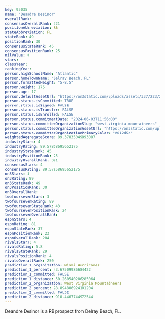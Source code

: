 ```yaml
---
key: 95035
name: "Deandre Desinor"
overallRank: 
consensusOverallRank: 321
positionAbbreviation: RB
stateAbbreviation: FL
stateRank: 49
positionRank: 30
consensusStateRank: 45
consensusPositionRank: 25
nilValue: 0
stars: 
classYear: 
rankingYear: 
person.highSchoolName: "Atlantic"
person.homeTownName: "Delray Beach, FL"
person.formattedHeight: "5-8.5"
person.weight: 175
person.age: 17
person.defaultAssetUrl: "https://on3static.com/uploads/assets/337/223/223337.jpeg"
person.status.isCommitted: TRUE
person.status.isSigned: FALSE
person.status.isTransfer: FALSE
person.status.isEnrolled: FALSE
person.status.commitmentDate: "2024-06-03T11:56:00"
person.status.committedOrganizationSlug: "west-virginia-mountaineers"
person.status.committedOrganizationAssetUrl: "https://on3static.com/uploads/assets/789/149/149789.svg"
person.status.committedOrganizationPrimaryColor: "#012d5e"
weightedAggregateScore: 89.37835049893087
industryStars: 4
industryRating: 89.57858695652175
industryStateRank: 45
industryPositionRank: 25
industryOverallRank: 321
consensusStars: 4
consensusRating: 89.57858695652175
on3Stars: 3
on3Rating: 89
on3StateRank: 49
on3PositionRank: 30
on3OverallRank: 
twofoursevenStars: 3
twofoursevenRating: 89
twofoursevenStateRank: 43
twofoursevenPositionRank: 24
twofoursevenOverallRank: 
espnStars: 4
espnRating: 81
espnStateRank: 37
espnPositionRank: 23
espnOverallRank: 284
rivalsStars: 4
rivalsRating: 5.8
rivalsStateRank: 29
rivalsPositionRank: 4
rivalsOverallRank: 250
prediction_1_organization: Miami Hurricanes
prediction_1_percent: 43.67509986684422
prediction_1_committed: FALSE
prediction_1_distance: 50.260540206285064
prediction_2_organization: West Virginia Mountaineers
prediction_2_percent: 28.894806924101204
prediction_2_committed: FALSE
prediction_2_distance: 910.4467744972544
---
```

Deandre Desinor is a RB prospect from Delray Beach, FL.
